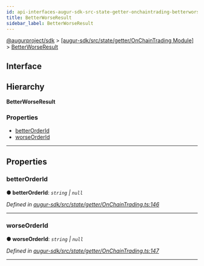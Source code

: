 ```yaml
---
id: api-interfaces-augur-sdk-src-state-getter-onchaintrading-betterworseresult
title: BetterWorseResult
sidebar_label: BetterWorseResult
---
```


[@augurproject/sdk](api-readme.md) > [[augur-sdk/src/state/getter/OnChainTrading Module]](api-modules-augur-sdk-src-state-getter-onchaintrading-module.md) > [BetterWorseResult](api-interfaces-augur-sdk-src-state-getter-onchaintrading-betterworseresult.md)

## Interface

## Hierarchy

**BetterWorseResult**

### Properties

* [betterOrderId](api-interfaces-augur-sdk-src-state-getter-onchaintrading-betterworseresult.md#betterorderid)
* [worseOrderId](api-interfaces-augur-sdk-src-state-getter-onchaintrading-betterworseresult.md#worseorderid)

---

## Properties

<a id="betterorderid"></a>

###  betterOrderId

**● betterOrderId**: *`string` \| `null`*

*Defined in [augur-sdk/src/state/getter/OnChainTrading.ts:146](https://github.com/AugurProject/augur/blob/3727cd4ec9/packages/augur-sdk/src/state/getter/OnChainTrading.ts#L146)*

___
<a id="worseorderid"></a>

###  worseOrderId

**● worseOrderId**: *`string` \| `null`*

*Defined in [augur-sdk/src/state/getter/OnChainTrading.ts:147](https://github.com/AugurProject/augur/blob/3727cd4ec9/packages/augur-sdk/src/state/getter/OnChainTrading.ts#L147)*

___

